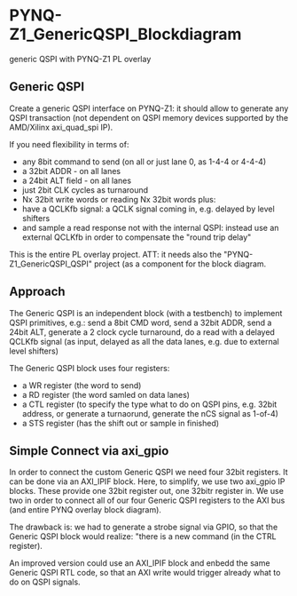 # PYNQ-Z1_GenericQSPI_Blockdiagram
 generic QSPI with PYNQ-Z1 PL overlay

## Generic QSPI
Create a generic QSPI interface on PYNQ-Z1: it should allow to generate
any QSPI transaction (not dependent on QSPI memory devices supported by
the AMD/Xilinx axi_quad_spi IP).

If you need flexibility in terms of:
* any 8bit command to send (on all or just lane 0, as 1-4-4 or 4-4-4)
* a 32bit ADDR - on all lanes
* a 24bit ALT field - on all lanes
* just 2bit CLK cycles as turnaround
* Nx 32bit write words or reading Nx 32bit words
plus:
* have a QCLKfb signal: a QCLK signal coming in, e.g. delayed by level shifters
* and sample a read response not with the internal QSPI: instead use an
  external QCLKfb in order to compensate the "round trip delay"

This is the entire PL overlay project.
ATT: it needs also the "PYNQ-Z1_GenericQSPI_QSPI" project (as a component for
the block diagram.

## Approach
The Generic QSPI is an independent block (with a testbench) to implement
QSPI primitives, e.g.: send a 8bit CMD word, send a 32bit ADDR, send a 24bit
ALT, generate a 2 clock cycle turnaround, do a read with a delayed QCLKfb signal
(as input, delayed as all the data lanes, e.g. due to external level shifters)

The Generic QSPI block uses four registers:
* a WR register (the word to send)
* a RD register (the word samled on data lanes)
* a CTL register (to specify the type what to do on QSPI pins, e.g. 32bit address,
  or generate a turnaorund, generate the nCS signal as 1-of-4)
* a STS register (has the shift out or sample in finished)

## Simple Connect via axi_gpio
In order to connect the custom Generic QSPI we need four 32bit registers.
It can be done via an AXI_IPIF block.
Here, to simplify, we use two axi_gpio IP blocks. These provide one 32bit register
out, one 32bitr register in.
We use two in order to connect all of our four Generic QSPI registers to the AXI bus (and entire PYNQ overlay block diagram).

The drawback is: we had to generate a strobe signal via GPIO, so that the
Generic QSPI block would realize: "there is a new command (in the CTRL register).

An improved version could use an AXI_IPIF block and enbedd the same Generic QSPI
RTL code, so that an AXI write would trigger already what to do on QSPI signals.

